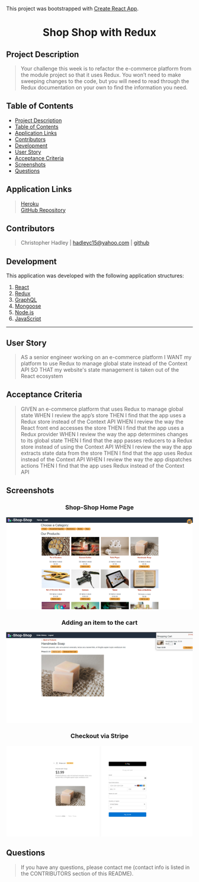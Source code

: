 This project was bootstrapped with [Create React App](https://github.com/facebook/create-react-app).

# <div align="center">**Shop Shop with Redux**</div>

## **Project Description**
> Your challenge this week is to refactor the e-commerce platform from the module project so that it uses Redux. You won’t need to make sweeping changes to the code, but you will need to read through the Redux documentation on your own to find the information you need. 

## **Table of Contents** 
* [Project Description](#project-description)  
* [Table of Contents](#table-of-contents)  
* [Application Links](#application-links)  
* [Contributors](#contributors)  
* [Development](#development)  
* [User Story](#user-story)  
* [Acceptance Criteria](#acceptance-criteria)  
* [Screenshots](#screenshots)
* [Questions](#questions)  

## **Application Links**
> [Heroku](https://cryptic-caverns-38784.herokuapp.com/)  
> [GitHub Repository](https://github.com/hadleyc15/shop-shop)

## **Contributors** 
> Christopher Hadley | <hadleyc15@yahoo.com> | [github](https://github.com/hadleyc15)    

## **Development**
This application was developed with the following application structures:

1. [React](https://reactjs.org/docs/getting-started.html)
2. [Redux](https://redux.js.org/)
3. [GraphQL](https://graphql.org/learn/)
4. [Mongoose](https://mongoosejs.com/docs/api.html)
5. [Node.js](https://nodejs.org/en/docs/)
6. [JavaScript](https://developer.mozilla.org/en-US/docs/Web/JavaScript)

---

## **User Story**

> AS a senior engineer working on an e-commerce platform
> I WANT my platform to use Redux to manage global state instead of the Context API
> SO THAT my website's state management is taken out of the React ecosystem

## **Acceptance Criteria**
> GIVEN an e-commerce platform that uses Redux to manage global state
> WHEN I review the app’s store
> THEN I find that the app uses a Redux store instead of the Context API
> WHEN I review the way the React front end accesses the store
> THEN I find that the app uses a Redux provider
> WHEN I review the way the app determines changes to its global state
> THEN I find that the app passes reducers to a Redux store instead of using the Context API
> WHEN I review the way the app extracts state data from the store
> THEN I find that the app uses Redux instead of the Context API
> WHEN I review the way the app dispatches actions
> THEN I find that the app uses Redux instead of the Context API


## **Screenshots**

### <div align="center">**Shop-Shop Home Page**</div>
<img src="/assets/images/Screenshot%20(136).png" />

### <div align="center">**Adding an item to the cart**</div>
<img src="/assets/images/Screenshot%20(137).png" />

### <div align="center">**Checkout via Stripe**</div>
<img src="/assets/images/Screenshot%20(138).png" />


## **Questions**
>If you have any questions, please contact me (contact info is listed in the CONTRIBUTORS section of this README).
